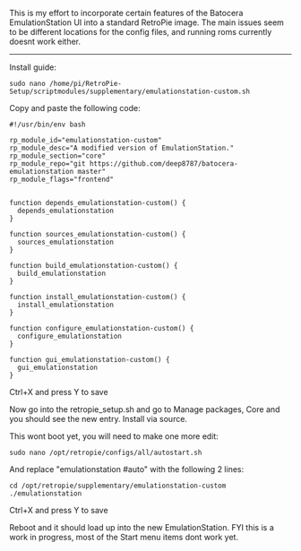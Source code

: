 This is my effort to incorporate certain features of the Batocera EmulationStation UI into a standard RetroPie image. The main issues seem to be different locations for the config files, and running roms currently doesnt work either. 

_________________________________________________________________________________________________________________________________________________________________________________

Install guide:

    sudo nano /home/pi/RetroPie-Setup/scriptmodules/supplementary/emulationstation-custom.sh
  
Copy and paste the following code:
     
    #!/usr/bin/env bash

    rp_module_id="emulationstation-custom"
    rp_module_desc="A modified version of EmulationStation."
    rp_module_section="core"
    rp_module_repo="git https://github.com/deep8787/batocera-emulationstation master"
    rp_module_flags="frontend"


    function depends_emulationstation-custom() {
      depends_emulationstation
    }

    function sources_emulationstation-custom() {
      sources_emulationstation
    }

    function build_emulationstation-custom() {
      build_emulationstation
    }

    function install_emulationstation-custom() {
      install_emulationstation
    }

    function configure_emulationstation-custom() {
      configure_emulationstation
    }

    function gui_emulationstation-custom() {
      gui_emulationstation
    }
  
Ctrl+X and press Y to save

Now go into the retropie_setup.sh and go to Manage packages, Core and you should see the new entry. Install via source.

This wont boot yet, you will need to make one more edit:

    sudo nano /opt/retropie/configs/all/autostart.sh
  
And replace "emulationstation #auto" with the following 2 lines:

    cd /opt/retropie/supplementary/emulationstation-custom
    ./emulationstation

Ctrl+X and press Y to save

Reboot and it should load up into the new EmulationStation. FYI this is a work in progress, most of the Start menu items dont work yet.
